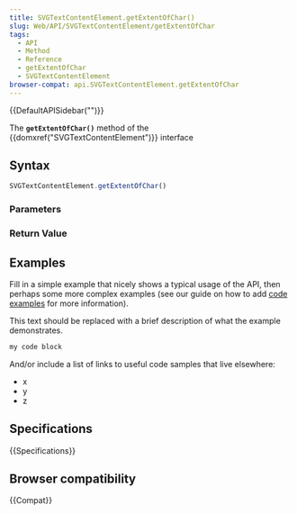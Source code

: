 ```yaml
---
title: SVGTextContentElement.getExtentOfChar()
slug: Web/API/SVGTextContentElement/getExtentOfChar
tags:
  - API
  - Method
  - Reference
  - getExtentOfChar
  - SVGTextContentElement
browser-compat: api.SVGTextContentElement.getExtentOfChar
---
```

{{DefaultAPISidebar("")}}

The **`getExtentOfChar()`** method of the {{domxref("SVGTextContentElement")}} interface 

## Syntax

```js
SVGTextContentElement.getExtentOfChar()
```

### Parameters



### Return Value



## Examples

Fill in a simple example that nicely shows a typical usage of the API, then perhaps some more complex examples (see our guide on how to add [code examples](/en-US/docs/MDN/Contribute/Structures/Code_examples) for more information).

This text should be replaced with a brief description of what the example demonstrates.

```js
my code block
```

And/or include a list of links to useful code samples that live elsewhere:

*   x
*   y
*   z

## Specifications

{{Specifications}}

## Browser compatibility

{{Compat}}

